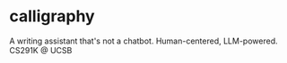# calligraphy

A writing assistant that's not a chatbot. Human-centered, LLM-powered. CS291K @ UCSB

